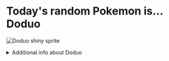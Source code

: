 # Today's random Pokemon is... Doduo

![Doduo shiny sprite](https://raw.githubusercontent.com/PokeAPI/sprites/master/sprites/pokemon/shiny/84.png)

<details>
<summary>Additional info about Doduo</summary>

| srpite type | image |
|------|------|
| back_default | ![Doduo back_default sprite](https://raw.githubusercontent.com/PokeAPI/sprites/master/sprites/pokemon/back/84.png) |
| back_female | ![Doduo back_female sprite](https://raw.githubusercontent.com/PokeAPI/sprites/master/sprites/pokemon/back/female/84.png) |
| back_shiny | ![Doduo back_shiny sprite](https://raw.githubusercontent.com/PokeAPI/sprites/master/sprites/pokemon/back/shiny/84.png) |
| back_shiny_female | ![Doduo back_shiny_female sprite](https://raw.githubusercontent.com/PokeAPI/sprites/master/sprites/pokemon/back/shiny/female/84.png) |
| front_default | ![Doduo front_default sprite](https://raw.githubusercontent.com/PokeAPI/sprites/master/sprites/pokemon/84.png) |
| front_female | ![Doduo front_female sprite](https://raw.githubusercontent.com/PokeAPI/sprites/master/sprites/pokemon/female/84.png) |
| front_shiny_female | ![Doduo front_shiny_female sprite](https://raw.githubusercontent.com/PokeAPI/sprites/master/sprites/pokemon/shiny/female/84.png) | </details>